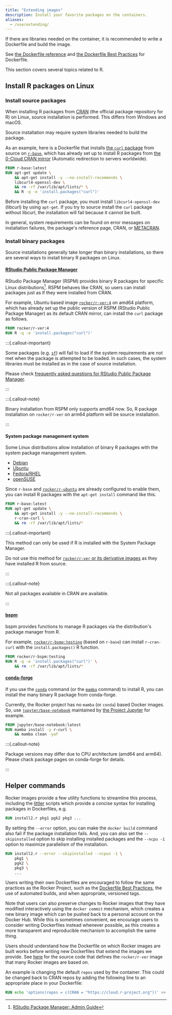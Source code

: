 ```yaml
---
title: "Extending images"
description: Install your favorite packages on the containers.
aliases:
  - /use/extending/
---
```


If there are libraries needed on the container, it is recommended to write a Dockerfile and build the image.

See [the Dockerfile reference](https://docs.docker.com/engine/reference/builder/) and
[the Dockerfile Best Practices](https://docs.docker.com/develop/develop-images/dockerfile_best-practices/) for Dockerfile.

This section covers several topics related to R.

## Install R packages on Linux

### Install source packages

When installing R packages from [CRAN](https://cran.r-project.org/) (the official package repository for R) on Linux,
source installation is performed. This differs from Windows and macOS.

Source installation may require system libraries needed to build the package.

As an example, here is a Dockerfile that installs [the `curl` package](https://CRAN.R-project.org/package=curl)
from source on [`r-base`](https://hub.docker.com/_/r-base), which has already set up to install R packages from
[the 0-Cloud CRAN mirror](https://cloud.r-project.org/) (Automatic redirection to servers worldwide).

```dockerfile
FROM r-base:latest
RUN apt-get update \
    && apt-get install -y --no-install-recommends \
    libcurl4-openssl-dev \
    && rm -rf /var/lib/apt/lists/* \
    && R -q -e 'install.packages("curl")'
```

Before installing the `curl` package, you must install `libcurl4-openssl-dev` (libcurl) by using `apt-get`.
If you try to source install the `curl` package without libcurl, the installation will fail because it cannot be built.

In general, system requirements can be found on error messages on installation failures, the package's reference page,
CRAN, or [METACRAN](https://www.r-pkg.org/).

### Install binary packages

Source installations generally take longer than binary installations,
so there are several ways to install binary R packages on Linux.

#### [RStudio Public Package Manager](https://packagemanager.rstudio.com/)

RStudio Package Manager (RSPM) provides binary R packages for specific Linux distributions[^rspm].
RSPM behaves like CRAN, so users can install packages just as if they were installed from CRAN.

[^rspm]: [RStudio Package Manager: Admin Guide](https://docs.rstudio.com/rspm/admin/serving-binaries/#supported-operating-systems)

For example, Ubuntu based image [`rocker/r-ver:4`](../images/versioned/r-ver.md) on amd64 platform,
which has already set up the public version of RSPM (RStudio Public Package Manager) as its default CRAN mirror,
can install the `curl` package as follows.

```dockerfile
FROM rocker/r-ver:4
RUN R -q -e 'install.packages("curl")'
```

:::{.callout-important}

Some packages (e.g. [`sf`](https://CRAN.R-project.org/package=sf))
will fail to load if the system requirements are not met when the package is attempted to be loaded.
In such cases, the system libraries must be installed as in the case of source installation.

Please check [frequently asked questions for RStudio Public Package Manager](https://support.rstudio.com/hc/en-us/articles/360046703913).

:::

:::{.callout-note}

Binary installation from RSPM only supports amd64 now.
So, R package installation on `rocker/r-ver` on arm64 platform will be source installation.

:::

#### System package management system

Some Linux distributions allow installation of binary R packages with the system package management system.

- [Debian](https://cran.r-project.org/bin/linux/debian/)
- [Ubuntu](https://cran.r-project.org/bin/linux/ubuntu/)
- [Fedora/RHEL](https://cran.r-project.org/bin/linux/fedora/)
- [openSUSE](https://cran.r-project.org/bin/linux/suse/README.html)

Since `r-base` and [`rocker/r-ubuntu`](../images/other/r-ubuntu.md) are already configured to enable them,
you can install R packages with the `apt-get install` command like this.

```dockerfile
FROM r-base:latest
RUN apt-get update \
    && apt-get install -y --no-install-recommends \
    r-cran-curl \
    && rm -rf /var/lib/apt/lists/*
```

:::{.callout-important}

This method can only be used if R is installed with the System Package Manager.

Do not use this method for [`rocker/r-ver` or its derivative images](../images/index.md#the-versioned-stack)
as they have installed R from source.

:::

:::{.callout-note}

Not all packages available in CRAN are available.

:::

#### [bspm](https://github.com/Enchufa2/bspm)

bspm provides functions to manage R packages via the distribution's package manager from R.

For example, [`rocker/r-bsmp:testing`](../images/other/r-bspm.md) (based on `r-base`)
can install `r-cran-curl` with the `install.packages()` R function.

```dockerfile
FROM rocker/r-bspm:testing
RUN R -q -e 'install.packages("curl")' \
    && rm -rf /var/lib/apt/lists/*
```

#### [conda-forge](https://conda-forge.org/)

If you use the [`conda`](https://github.com/conda/conda) command
(or the [`mamba`](https://github.com/mamba-org/mamba) command) to install R,
you can install the many binary R package from conda-forge.

Currently, the Rocker project has no `mamba` (or `conda`) based Docker images.
So, use [`jupyter/base-notebook`](https://jupyter-docker-stacks.readthedocs.io/en/latest/using/selecting.html#jupyter-base-notebook)
maintained by [the Project Jupyter](https://jupyter.org/) for example.

```dockerfile
FROM jupyter/base-notebook:latest
RUN mamba install -y r-curl \
    && mamba clean -yaf
```

:::{.callout-note}

Package versions may differ due to CPU architecture (amd64 and arm64).
Please chack package pages on conda-forge for details.

:::

## Helper commands

Rocker images provide a few utility functions to streamline this process, including the 
[littler](https://cran.r-project.org/package=littler) scripts which provide a concise syntax for installing packages in Dockerfiles, e.g.

```Dockerfile
RUN install2.r pkg1 pgk2 pkg3 ...
```

By setting the `--error` option, you can make the `docker build` command also fail if the package installation fails.
And, you can also set the `--skipinstalled` option to skip installing installed packages and the `--ncpu -1` option
to maximize parallelism of the installation.

```Dockerfile
RUN install2.r --error --skipinstalled --ncpus -1 \
    pkg1 \
    pgk2 \
    pkg3 \
    ...
```

Users writing their own Dockerfiles are encouraged to follow the same practices as the
Rocker Project, such as the [Dockerfile Best Practices](https://docs.docker.com/develop/develop-images/dockerfile_best-practices/), the use of automated builds,
and when appropriate, versioned tags.

Note that users can also preserve changes to Rocker images that they have modified interactively using
the `docker commit` mechanism, which creates a new binary image which can be pushed back to
a personal account on the Docker Hub.  While this is sometimes convenient, we encourage users to
consider writing Dockerfiles instead whenever possible, as this creates a more transparent
and reproducible mechanism to accomplish the same thing.

Users should understand how the Dockerfile on which Rocker images are built works before writing new
Dockerfiles that extend the images we provide. See [here](https://github.com/rocker-org/rocker-versioned2/blob/master/dockerfiles/r-ver_devel.Dockerfile) for the source code that defines the `rocker/r-ver` image that many Rocker images are based on.

An example is changing the default `repos` used by the container. This could be changed back to CRAN
repos by adding the following line to an appropriate place in your Dockerfile:

```Dockerfile
RUN echo 'options(repos = c(CRAN = "https://cloud.r-project.org"))' >> ${R_HOME}/etc/Rprofile.site
```
